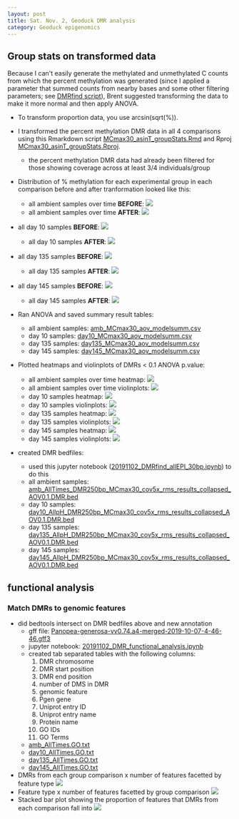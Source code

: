 ```yaml
---
layout: post
title: Sat. Nov. 2, Geoduck DMR analysis 
category: Geoduck epigenomics
---
```


## Group stats on transformed data

Because I can't easily generate the methylated and unmethylated C counts from which the percent methylation was generated (since I applied a parameter that summed counts from nearby bases and some other filtering parameters; see [DMRfind script](https://gannet.fish.washington.edu/metacarcinus/mox_jobs/20191024_DMRfindAllEPI.sh)), Brent suggested transforming the data to make it more normal and then apply ANOVA. 

- To transform proportion data, you use arcsin(sqrt(%)). 
- I transformed the percent methylation DMR data in all 4 comparisons using this Rmarkdown script [MCmax30_asinT_groupStats.Rmd](https://github.com/shellywanamaker/Shelly_Pgenerosa/blob/master/analyses/MCmax30_asinT_groupStats/MCmax30_asinT_groupStats.Rmd) and Rproj [MCmax30_asinT_groupStats.Rproj](https://github.com/shellywanamaker/Shelly_Pgenerosa/blob/master/analyses/MCmax30_asinT_groupStats/MCmax30_asinT_groupStats.Rproj).
	- the percent methylation DMR data had already been filtered for those showing coverage across at least 3/4 individuals/group 
- Distribution of % methylation for each experimental group in each comparison before and after tranformation looked like this:
	- all ambient samples over time **BEFORE**:  [![](https://raw.githubusercontent.com/shellywanamaker/Shelly_Pgenerosa/master/analyses/MCmax30_asinT_groupStats/allAmb_MCmax30DMR_percmeth_hist.jpg)](https://raw.githubusercontent.com/shellywanamaker/Shelly_Pgenerosa/master/analyses/MCmax30_asinT_groupStats/allAmb_MCmax30DMR_percmeth_hist.jpg)
	- all ambient samples over time **AFTER**:  [![](https://raw.githubusercontent.com/shellywanamaker/Shelly_Pgenerosa/master/analyses/MCmax30_asinT_groupStats/allAmb_MCmax30DMR_Tpercmeth_hist.jpg)](https://raw.githubusercontent.com/shellywanamaker/Shelly_Pgenerosa/master/analyses/MCmax30_asinT_groupStats/allAmb_MCmax30DMR_Tpercmeth_hist.jpg)
- all day 10 samples **BEFORE**:  [![](https://raw.githubusercontent.com/shellywanamaker/Shelly_Pgenerosa/master/analyses/MCmax30_asinT_groupStats/day10_MCmax30DMR_percmeth_hist.jpg)](https://raw.githubusercontent.com/shellywanamaker/Shelly_Pgenerosa/master/analyses/MCmax30_asinT_groupStats/day10_MCmax30DMR_percmeth_hist.jpg)
	- all day 10 samples **AFTER**:  [![](https://raw.githubusercontent.com/shellywanamaker/Shelly_Pgenerosa/master/analyses/MCmax30_asinT_groupStats/day10_MCmax30DMR_Tpercmeth_hist.jpg)](https://raw.githubusercontent.com/shellywanamaker/Shelly_Pgenerosa/master/analyses/MCmax30_asinT_groupStats/day10_MCmax30DMR_Tpercmeth_hist.jpg)
- all day 135 samples **BEFORE**:  [![](https://raw.githubusercontent.com/shellywanamaker/Shelly_Pgenerosa/master/analyses/MCmax30_asinT_groupStats/day135_MCmax30DMR_percmeth_hist.jpg)](https://raw.githubusercontent.com/shellywanamaker/Shelly_Pgenerosa/master/analyses/MCmax30_asinT_groupStats/day135_MCmax30DMR_percmeth_hist.jpg)
	- all day 135 samples **AFTER**:  [![](https://raw.githubusercontent.com/shellywanamaker/Shelly_Pgenerosa/master/analyses/MCmax30_asinT_groupStats/day135_MCmax30DMR_Tpercmeth_hist.jpg)](https://raw.githubusercontent.com/shellywanamaker/Shelly_Pgenerosa/master/analyses/MCmax30_asinT_groupStats/day135_MCmax30DMR_Tpercmeth_hist.jpg)
- all day 145 samples **BEFORE**:  [![](https://raw.githubusercontent.com/shellywanamaker/Shelly_Pgenerosa/master/analyses/MCmax30_asinT_groupStats/day145_MCmax30DMR_percmeth_hist.jpg)](https://raw.githubusercontent.com/shellywanamaker/Shelly_Pgenerosa/master/analyses/MCmax30_asinT_groupStats/day145_MCmax30DMR_percmeth_hist.jpg)
	- all day 145 samples **AFTER**:  [![](https://raw.githubusercontent.com/shellywanamaker/Shelly_Pgenerosa/master/analyses/MCmax30_asinT_groupStats/day145_MCmax30DMR_Tpercmeth_hist.jpg)](https://raw.githubusercontent.com/shellywanamaker/Shelly_Pgenerosa/master/analyses/MCmax30_asinT_groupStats/day145_MCmax30DMR_Tpercmeth_hist.jpg)

- Ran ANOVA and saved summary result tables:
	- all ambient samples: [amb_MCmax30_aov_modelsumm.csv](https://github.com/shellywanamaker/Shelly_Pgenerosa/blob/master/analyses/MCmax30_asinT_groupStats/amb_MCmax30_aov_modelsumm.csv)
	- day 10 samples: [day10_MCmax30_aov_modelsumm.csv](https://github.com/shellywanamaker/Shelly_Pgenerosa/blob/master/analyses/MCmax30_asinT_groupStats/day10_MCmax30_aov_modelsumm.csv)
	- day 135 samples: [day135_MCmax30_aov_modelsumm.csv](https://github.com/shellywanamaker/Shelly_Pgenerosa/blob/master/analyses/MCmax30_asinT_groupStats/day135_MCmax30_aov_modelsumm.csv)
	- day 145 samples: [day145_MCmax30_aov_modelsumm.csv](https://github.com/shellywanamaker/Shelly_Pgenerosa/blob/master/analyses/MCmax30_asinT_groupStats/day145_MCmax30_aov_modelsumm.csv) 
 
- Plotted heatmaps and violinplots of DMRs < 0.1 ANOVA p.value:
	- all ambient samples over time heatmap:  [![](https://raw.githubusercontent.com/shellywanamaker/Shelly_Pgenerosa/master/analyses/MCmax30_asinT_groupStats/amb_MCmax30DMR_Taov0.1_heatmap.jpg)](https://raw.githubusercontent.com/shellywanamaker/Shelly_Pgenerosa/master/analyses/MCmax30_asinT_groupStats/amb_MCmax30DMR_Taov0.1_heatmap.jpg)
	- all ambient samples over time violinplots:  [![](https://raw.githubusercontent.com/shellywanamaker/Shelly_Pgenerosa/master/analyses/MCmax30_asinT_groupStats/amb_MCmax30DMR_Taov0.1_boxplots.jpg)](https://raw.githubusercontent.com/shellywanamaker/Shelly_Pgenerosa/master/analyses/MCmax30_asinT_groupStats/amb_MCmax30DMR_Taov0.1_boxplots.jpg)
	- day 10 samples heatmap:  [![](https://raw.githubusercontent.com/shellywanamaker/Shelly_Pgenerosa/master/analyses/MCmax30_asinT_groupStats/day10_MCmax30DMR_Taov0.1_heatmap.jpg)](https://raw.githubusercontent.com/shellywanamaker/Shelly_Pgenerosa/master/analyses/MCmax30_asinT_groupStats/day10_MCmax30DMR_Taov0.1_heatmap.jpg)
	- day 10 samples violinplots:  [![](https://raw.githubusercontent.com/shellywanamaker/Shelly_Pgenerosa/master/analyses/MCmax30_asinT_groupStats/day10_MCmax30DMR_Taov0.1_boxplots.jpg)](https://raw.githubusercontent.com/shellywanamaker/Shelly_Pgenerosa/master/analyses/MCmax30_asinT_groupStats/day10_MCmax30DMR_Taov0.1_boxplots.jpg)
	- day 135 samples heatmap:  [![](https://raw.githubusercontent.com/shellywanamaker/Shelly_Pgenerosa/master/analyses/MCmax30_asinT_groupStats/day135_MCmax30DMR_Taov0.1_heatmap.jpg)](https://raw.githubusercontent.com/shellywanamaker/Shelly_Pgenerosa/master/analyses/MCmax30_asinT_groupStats/day135_MCmax30DMR_Taov0.1_heatmap.jpg)
	- day 135 samples violinplots:  [![](https://raw.githubusercontent.com/shellywanamaker/Shelly_Pgenerosa/master/analyses/MCmax30_asinT_groupStats/day135_MCmax30DMR_Taov0.1_boxplots.jpg)](https://raw.githubusercontent.com/shellywanamaker/Shelly_Pgenerosa/master/analyses/MCmax30_asinT_groupStats/day135_MCmax30DMR_Taov0.1_boxplots.jpg)
	- day 145 samples heatmap:  [![](https://raw.githubusercontent.com/shellywanamaker/Shelly_Pgenerosa/master/analyses/MCmax30_asinT_groupStats/day145_MCmax30DMR_Taov0.1_heatmap.jpg)](https://raw.githubusercontent.com/shellywanamaker/Shelly_Pgenerosa/master/analyses/MCmax30_asinT_groupStats/day145_MCmax30DMR_Taov0.1_heatmap.jpg)
	- day 145 samples violinplots:  [![](https://raw.githubusercontent.com/shellywanamaker/Shelly_Pgenerosa/master/analyses/MCmax30_asinT_groupStats/day145_MCmax30DMR_Taov0.1_boxplots.jpg)](https://raw.githubusercontent.com/shellywanamaker/Shelly_Pgenerosa/master/analyses/MCmax30_asinT_groupStats/day145_MCmax30DMR_Taov0.1_boxplots.jpg)

- created DMR bedfiles:
	- used this jupyter notebook ([20191102_DMRfind_allEPI_30bp.ipynb](https://github.com/shellywanamaker/Shelly_Pgenerosa/blob/master/analyses/20191102_DMRfind_allEPI_30bp.ipynb)) to do this 
	- all ambient samples: [amb_AllTimes\_DMR250bp\_MCmax30\_cov5x\_rms\_results\_collapsed\_AOV0.1.DMR.bed](https://github.com/shellywanamaker/Shelly_Pgenerosa/blob/master/analyses/MCmax30_asinT_groupStats/amb_AllTimes_DMR250bp_MCmax30_cov5x_rms_results_collapsed_AOV0.1.DMR.bed)
	- day 10 samples: [day10\_AllpH_DMR250bp\_MCmax30\_cov5x\_rms\_results\_collapsed\_AOV0.1.DMR.bed](https://github.com/shellywanamaker/Shelly_Pgenerosa/blob/master/analyses/MCmax30_asinT_groupStats/day10_AllpH_DMR250bp_MCmax30_cov5x_rms_results_collapsed_AOV0.1.DMR.bed)
	- day 135 samples: [day135\_AllpH_DMR250bp\_MCmax30\_cov5x\_rms\_results\_collapsed\_AOV0.1.DMR.bed](https://github.com/shellywanamaker/Shelly_Pgenerosa/blob/master/analyses/MCmax30_asinT_groupStats/day135_AllpH_DMR250bp_MCmax30_cov5x_rms_results_collapsed_AOV0.1.DMR.bed)
	- day 145 samples: [day145\_AllpH_DMR250bp\_MCmax30\_cov5x\_rms\_results\_collapsed\_AOV0.1.DMR.bed](https://github.com/shellywanamaker/Shelly_Pgenerosa/blob/master/analyses/MCmax30_asinT_groupStats/day145_AllpH_DMR250bp_MCmax30_cov5x_rms_results_collapsed_AOV0.1.DMR.bed) 

## functional analysis
### Match DMRs to genomic features
- did bedtools intersect on DMR bedfiles above and new annotation
	- gff file: [Panopea-generosa-vv0.74.a4-merged-2019-10-07-4-46-46.gff3](https://gannet.fish.washington.edu/Atumefaciens/20190928_Pgenerosa_v074.a4_gensas_annotation/Panopea-generosa-vv0.74.a4-merged-2019-10-07-4-46-46.gff3)
	- jupyter notebook: [20191102_DMR_functional_analysis.ipynb](https://github.com/shellywanamaker/Shelly_Pgenerosa/blob/master/analyses/20191102_DMR_functional_analysis.ipynb)
	- created tab separated tables with the following columns:
		1. DMR chromosome
		2. DMR start position
		3. DMR end position
		4. number of DMS in DMR
		5. genomic feature
		6. Pgen gene 
		7. Uniprot entry ID
		8. Uniprot entry name
		9. Protein name
		10. GO IDs
		11. GO Terms	
	- [amb_AllTimes.GO.txt](https://github.com/shellywanamaker/Shelly_Pgenerosa/blob/master/analyses/20191102_anno/amb_AllTimes.GO.txt) 
	- [day10_AllTimes.GO.txt](https://github.com/shellywanamaker/Shelly_Pgenerosa/blob/master/analyses/20191102_anno/day10_AllpH.GO.txt) 
	- [day135_AllTimes.GO.txt](https://github.com/shellywanamaker/Shelly_Pgenerosa/blob/master/analyses/20191102_anno/day135_AllpH.GO.txt) 
	- [day145_AllTimes.GO.txt](https://github.com/shellywanamaker/Shelly_Pgenerosa/blob/master/analyses/20191102_anno/day145_AllpH.GO.txt) 
- DMRs from each group comparison x number of features  facetted by feature type [![](https://raw.githubusercontent.com/shellywanamaker/Shelly_Pgenerosa/master/analyses/20191102_anno/features_histograms.jpg)](https://raw.githubusercontent.com/shellywanamaker/Shelly_Pgenerosa/master/analyses/20191102_anno/features_histograms.jpg)
- Feature type x number of features facetted by group comparison [![](https://raw.githubusercontent.com/shellywanamaker/Shelly_Pgenerosa/master/analyses/20191102_anno/features_histograms_group_facet.jpg)](https://raw.githubusercontent.com/shellywanamaker/Shelly_Pgenerosa/master/analyses/20191102_anno/features_histograms_group_facet.jpg)
- Stacked bar plot showing the proportion of features that DMRs from each comparison fall into [![](https://raw.githubusercontent.com/shellywanamaker/Shelly_Pgenerosa/master/analyses/20191102_anno/features_stacked_bar_plot.jpg)](https://raw.githubusercontent.com/shellywanamaker/Shelly_Pgenerosa/master/analyses/20191102_anno/features_stacked_bar_plot.jpg)


